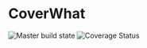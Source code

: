 # CoverWhat

![Master build state](https://travis-ci.org/arcadien/koth.svg?branch=master)
![Coverage Status](https://coveralls.io/repos/github/arcadien/koth/badge.svg?branch=master)
